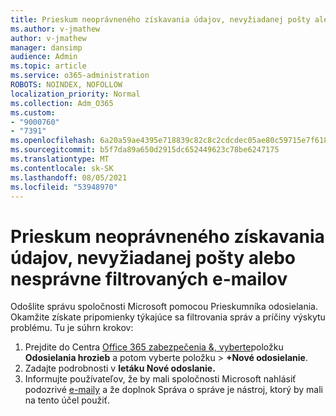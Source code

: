 ```yaml
---
title: Prieskum neoprávneného získavania údajov, nevyžiadanej pošty alebo nesprávne filtrovaných e-mailov
ms.author: v-jmathew
author: v-jmathew
manager: dansimp
audience: Admin
ms.topic: article
ms.service: o365-administration
ROBOTS: NOINDEX, NOFOLLOW
localization_priority: Normal
ms.collection: Adm_O365
ms.custom:
- "9000760"
- "7391"
ms.openlocfilehash: 6a20a59ae4395e718839c82c8c2cdcdec05ae80c59715e7f618e75b9d5428b64
ms.sourcegitcommit: b5f7da89a650d2915dc652449623c78be6247175
ms.translationtype: MT
ms.contentlocale: sk-SK
ms.lasthandoff: 08/05/2021
ms.locfileid: "53948970"
---
```

# <a name="investigate-phishing-spam-or-incorrectly-filtered-email"></a>Prieskum neoprávneného získavania údajov, nevyžiadanej pošty alebo nesprávne filtrovaných e-mailov

Odošlite správu spoločnosti Microsoft pomocou Prieskumníka odosielania. Okamžite získate pripomienky týkajúce sa filtrovania správ a príčiny výskytu problému. Tu je súhrn krokov:

1. Prejdite do Centra [Office 365 zabezpečenia &, vyberte](https://go.microsoft.com/fwlink/p/?linkid=2077143)položku **Odosielania hrozieb** a potom vyberte položku  >   **+Nové odosielanie**.
2. Zadajte podrobnosti v **letáku Nové odoslanie.**
3. Informujte používateľov, že by mali spoločnosti Microsoft nahlásiť podozrivé [e-maily](https://go.microsoft.com/fwlink/?linkid=2092385) a že doplnok Správa o správe je nástroj, ktorý by mali na tento účel použiť.
